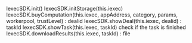 IexecSDK.init()
IexecSDK.initStorage(this.iexec)
IexecSDK.buyComputation(this.iexec, appAddress, category, params, workerpool, trustLevel) : dealid
IexecSDK.showDeal(this.iexec, dealid) : taskId
IexecSDK.showTask(this.iexec, taskId) check if the task is finished
IexecSDK.downloadResults(this.iexec, taskId) : file